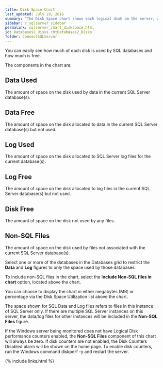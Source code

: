 ```yaml
---
title: Disk Space Chart
last_updated: July 29, 2016
summary: "The Disk Space chart shows each logical disk on the server, and allocates the space on each disk into either SQL Data files, SQL Log files, Non-SQL files, or Free Space."
sidebar: c_sqlserver_sidebar
permalink: sqlserver_chart_diskspace.html
id: Databases2_Disks.chtDatabases2_Disks
folder: ConnectSQLServer
---
```




You can easily see how much of each disk is used by SQL databases and how much is free.

The components in the chart are:

## Data Used

The amount of space on the disk used by data in the current SQL Server database(s).

## Data Free

The amount of space on the disk allocated to data in the current SQL Server database(s) but not used.

## Log Used

The amount of space on the disk allocated to SQL Server log files for the current database(s).

## Log Free

The amount of space on the disk allocated to log files in the current SQL Server database(s) but not used.

## Disk Free

The amount of space on the disk not used by any files.

## Non-SQL Files

The amount of space on the disk used by files not associated with the current SQL Server database(s).


Select one or more of the databases in the Databases grid to restrict the **Data** and **Log** figures to only the space used by those databases.

To include non-SQL files in the chart, select the **Include Non-SQL files in chart** option, located above the chart.

You can choose to display the chart in either megabytes (MB) or percentage via the Disk Space Utilization list above the chart.

<note type="note">The space shown for SQL Data and Log files refers to files in this instance of SQL Server only. If there are multiple SQL Server instances on this server, the data/log files for other instances will be included in the **Non-SQL Files** figure.</note>

<note type="note">If the Windows server being monitored does not have Logical Disk performance counters enabled, the **Non-SQL Files** component of this chart will always be zero. If disk counters are not enabled, the Disk Counters Disabled alarm will be shown on the home page. To enable disk counters, run the Windows command diskperf -y and restart the server.</note>


{% include links.html %}
